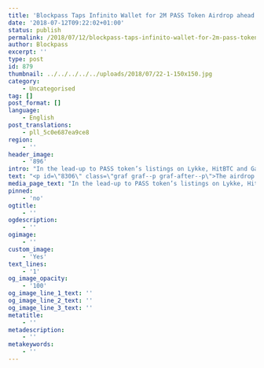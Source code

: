 ```yaml
---
title: 'Blockpass Taps Infinito Wallet for 2M PASS Token Airdrop ahead of Lykke, HitBTC, Gatecoin Listings'
date: '2018-07-12T09:22:02+01:00'
status: publish
permalink: /2018/07/12/blockpass-taps-infinito-wallet-for-2m-pass-token-airdrop-ahead-of-lykke-hitbtc-gatecoin-listings
author: Blockpass
excerpt: ''
type: post
id: 879
thumbnail: ../../../../../uploads/2018/07/22-1-150x150.jpg
category:
    - Uncategorised
tag: []
post_format: []
language:
    - English
post_translations:
    - pll_5c0e687ea9ce8
region:
    - ''
header_image:
    - '896'
intro: "In the lead-up to PASS token’s listings on Lykke, HitBTC and Gatecoin exchanges, Blockpass \_is conducting an airdrop of 2 million PASS tokens, starting 12 July."
text: "<p id=\"8306\" class=\"graf graf--p graf-after--p\">The airdrop is being implemented through Blockpass’ joint venture partner Infinito Wallet — a universal cryptocurrency wallet. Infinito will have an airdrop link on the wallet dashboard on 12 July. The wallet is available in both <a class=\"markup--anchor markup--p-anchor\" href=\"https://play.google.com/store/apps/details?id=io.infinito.wallet\" target=\"_blank\" rel=\"nofollow noopener\" data-href=\"https://play.google.com/store/apps/details?id=io.infinito.wallet\">Android</a> and <a class=\"markup--anchor markup--p-anchor\" href=\"https://itunes.apple.com/us/app/infinito-wallet/id1315572736?ls=1&amp;mt=8\" target=\"_blank\" rel=\"nofollow noopener\" data-href=\"https://itunes.apple.com/us/app/infinito-wallet/id1315572736?ls=1&amp;mt=8\">iOS</a> app stores.</p>\r\n<p id=\"e0d4\" class=\"graf graf--p graf-after--figure\">Infinito Wallet natively supports the PASS token as well as a long list of leading cryptocurrencies, including Bitcoin, Ethereum, Bitcoin Cash, EOS, Litecoin, GAS, Dash, ETC, and Dogecoin. It also supports tokens of ETH ERC20 and NEO NEP-5 standards, with more planned on Infinito’s roadmap.</p>\r\n<p id=\"e86b\" class=\"graf graf--p graf-after--p\">Blockpass is a KYC identity application for bringing the blockchain industry into compliance and mainstream. As a self-sovereign identity platform, Blockpass users can establish, verify, store and manage their identities, maintaining full control over all data involved. With an initial focus on human identity, Blockpass will provide a reliable and cost-effective Know-Your-Customer (“KYC”) and Anti-Money-Laundering (“AML”) service for regulated industries, blockchain merchants and service providers.</p>\r\n<p id=\"2866\" class=\"graf graf--p graf-after--p\">Available on iOS and Android, the Blockpass app is consumer-oriented and will enable users to create a new account (profile), submit documents for verification, submit their digital identity to service providers to pass KYC, log in to Blockpass-enabled services, sign crypto-asset transactions, and access third-party decentralized applications (“Dapps”).</p>\r\n<p id=\"c6e8\" class=\"graf graf--p graf-after--p\">Blockpass CEO Adam Vaziri noted that the PASS airdrop was unique opportunity for users to get rewarded for doing the KYC process. Vaziri said, ”Get paid to do your KYC. [This is a] once in a lifetime opportunity to be compensated as a user to get verified. Blockpass airdrop is to help you get verified and make your life easier every time you sign up with a service provider. One click and you are there!”</p>\r\n<p id=\"b6c8\" class=\"graf graf--p graf-after--p\">Verified users of Blockpass do not need to do KYC again to use any financial services and ICOs that may be on the Blockpass platform. Merchants and financial services that use Blockpass to verify their users KYC data at a significant discount. Blockpass does not keep any data of users of its platform</p>\r\n<p id=\"f784\" class=\"graf graf--p graf-after--p\">Blockpass began its token distribution event on 31 May 2018, and has just released the third version of its platform in <a class=\"markup--anchor markup--p-anchor\" href=\"https://play.google.com/store/apps/details?id=com.blockpass_mobile\" target=\"_blank\" rel=\"nofollow noopener\" data-href=\"https://play.google.com/store/apps/details?id=com.blockpass_mobile\">Google Android</a> and <a class=\"markup--anchor markup--p-anchor\" href=\"https://itunes.apple.com/us/app/blockpass/id1322917010\" target=\"_blank\" rel=\"nofollow noopener\" data-href=\"https://itunes.apple.com/us/app/blockpass/id1322917010\">Apple iOS</a>appstores.</p>"
media_page_text: "In the lead-up to PASS token’s listings on Lykke, HitBTC and Gatecoin exchanges, Blockpass \_is conducting an airdrop of 2 million PASS tokens, starting 12 July."
pinned:
    - 'no'
ogtitle:
    - ''
ogdescription:
    - ''
ogimage:
    - ''
custom_image:
    - 'Yes'
text_lines:
    - '1'
og_image_opacity:
    - '100'
og_image_line_1_text: ''
og_image_line_2_text: ''
og_image_line_3_text: ''
metatitle:
    - ''
metadescription:
    - ''
metakeywords:
    - ''
---
```

<!DOCTYPE html PUBLIC "-//W3C//DTD HTML 4.0 Transitional//EN" "http://www.w3.org/TR/REC-html40/loose.dtd">
<?xml encoding="UTF-8">
